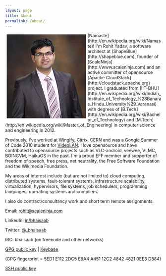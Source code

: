 ```yaml
---
layout: page
title: About
permalink: /about/
---
```


<img align="left" style="padding: 5px;" src="/assets/img/avatar.jpg"/>
[Namaste](http://en.wikipedia.org/wiki/Namaste)! I'm Rohit Yadav, a software architect at [ShapeBlue](http://shapeblue.com),
founder of [ScaleNinja](http://www.scaleninja.com) and an active committer of
opensource [Apache CloudStack](http://cloudstack.apache.org) project.
I graduated from [IIT-BHU](http://en.wikipedia.org/wiki/Indian_Institute_of_Technology_%28Banaras_Hindu_University%29_Varanasi)
with degrees of [B.Tech](http://en.wikipedia.org/wiki/Bachelor_of_Technology) and
[M.Tech](http://en.wikipedia.org/wiki/Master_of_Engineering) in computer science
and engineering in 2012.

Previously, I've worked at [Wingify](http://wingify.com), [Citrix](http://citrix.com),
[CERN](http://ph-dep-sft.web.cern.ch) and was a Google Summer of Code 2010 student for
[VideoLAN](http://videolan.org). I love opensource and have contributed to
opensource projects such as VLC-android, veewee, VLMC, BOINCVM, HaikuOS in the
past. I'm a proud EFF member and supporter of freedom of speech, free press, net
neutrality, the Free Software Foundation and the Wikimedia Foundation.

My areas of interest include (but are not limited to) cloud computing, distributed
systems, fault-tolerant systems, infrastructure scalability, virtualization, hypervisors,
file systems, job schedulers, programming languages, operating systems and compilers.

I also do contract/consultancy work and short term remote assignments.

Email: <rohit@scaleninja.com>

LinkedIn: [in/bhaisaab](https://www.linkedin.com/in/bhaisaab)

Twitter: [@_bhaisaab](https://twitter.com/_bhaisaab)

IRC: bhaisaab (on freenode and other networks)

[GPG public key](/gpg.pub) | [Keybase](https://keybase.io/bhaisaab)

(GPG fingerprint = 5ED1 E112 2DC5 E8A4 A451 12C2 4842 4821 0EE3 D884)

[SSH public key](/ssh.pub)

